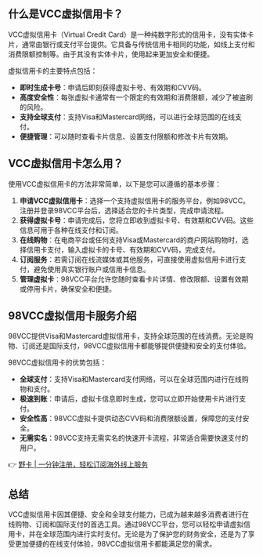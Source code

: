 ## 什么是VCC虚拟信用卡？

VCC虚拟信用卡（Virtual Credit Card）是一种纯数字形式的信用卡，没有实体卡片，通常由银行或支付平台提供。它具备与传统信用卡相同的功能，如线上支付和消费限额控制等。由于其没有实体卡片，使用起来更加安全和便捷。

虚拟信用卡的主要特点包括：
- **即时生成卡号**：申请后即刻获得虚拟卡号、有效期和CVV码。
- **高度安全性**：每张虚拟卡通常有一个限定的有效期和消费限额，减少了被盗刷的风险。
- **支持全球支付**：支持Visa和Mastercard网络，可以进行全球范围的在线支付。
- **便捷管理**：可以随时查看卡片信息、设置支付限额和修改卡片有效期。

## VCC虚拟信用卡怎么用？

使用VCC虚拟信用卡的方法非常简单，以下是您可以遵循的基本步骤：

1. **申请VCC虚拟信用卡**：选择一个支持虚拟信用卡的服务平台，例如98VCC。注册并登录98VCC平台后，选择适合您的卡片类型，完成申请流程。
2. **获得虚拟卡号**：申请完成后，您将立即收到虚拟卡号、有效期和CVV码。这些信息可用于各种在线支付和订阅。
3. **在线购物**：在电商平台或任何支持Visa或Mastercard的商户网站购物时，选择信用卡支付，输入虚拟卡的卡号、有效期和CVV码，完成支付。
4. **订阅服务**：若需订阅在线流媒体或其他服务，可直接使用虚拟信用卡进行支付，避免使用真实银行账户或信用卡信息。
5. **管理虚拟卡**：98VCC平台允许您随时查看卡片详情、修改限额、设置有效期或停用卡片，确保安全和便捷。

## 98VCC虚拟信用卡服务介绍

98VCC提供Visa和Mastercard虚拟信用卡，支持全球范围的在线消费。无论是购物、订阅还是国际支付，98VCC虚拟信用卡都能够提供便捷和安全的支付体验。

98VCC虚拟信用卡的优势包括：
- **全球支付**：支持Visa和Mastercard支付网络，可以在全球范围内进行在线购物和支付。
- **极速到账**：申请后，虚拟卡信息即时生成，您可以立即开始使用卡片进行支付。
- **安全性高**：98VCC虚拟卡提供动态CVV码和消费限额设置，保障您的支付安全。
- **无需实名**：98VCC支持无需实名的快速开卡流程，非常适合需要快速支付的用户。

👉 [野卡 | 一分钟注册，轻松订阅海外线上服务](https://bit.ly/bewildcard)

## 总结

VCC虚拟信用卡因其便捷、安全和全球支付能力，已成为越来越多消费者进行在线购物、订阅和国际支付的首选工具。通过98VCC平台，您可以轻松申请虚拟信用卡，并在全球范围内进行实时支付。无论是为了保护您的财务安全，还是为了享受更加便捷的在线支付体验，98VCC虚拟信用卡都能满足您的需求。
